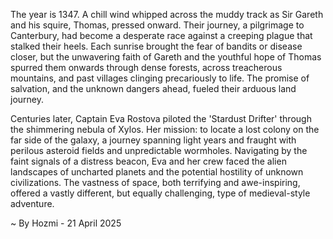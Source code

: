
The year is 1347.  A chill wind whipped across the muddy track as Sir Gareth and his squire, Thomas, pressed onward. Their journey, a pilgrimage to Canterbury, had become a desperate race against a creeping plague that stalked their heels.  Each sunrise brought the fear of bandits or disease closer, but the unwavering faith of Gareth and the youthful hope of Thomas spurred them onwards through dense forests, across treacherous mountains, and past villages clinging precariously to life. The promise of salvation, and the unknown dangers ahead, fueled their arduous land journey.

Centuries later, Captain Eva Rostova piloted the 'Stardust Drifter' through the shimmering nebula of Xylos.  Her mission: to locate a lost colony on the far side of the galaxy, a journey spanning light years and fraught with perilous asteroid fields and unpredictable wormholes.  Navigating by the faint signals of a distress beacon, Eva and her crew faced the alien landscapes of uncharted planets and the potential hostility of unknown civilizations.  The vastness of space, both terrifying and awe-inspiring, offered a vastly different, but equally challenging, type of medieval-style adventure.

~ By Hozmi - 21 April 2025

